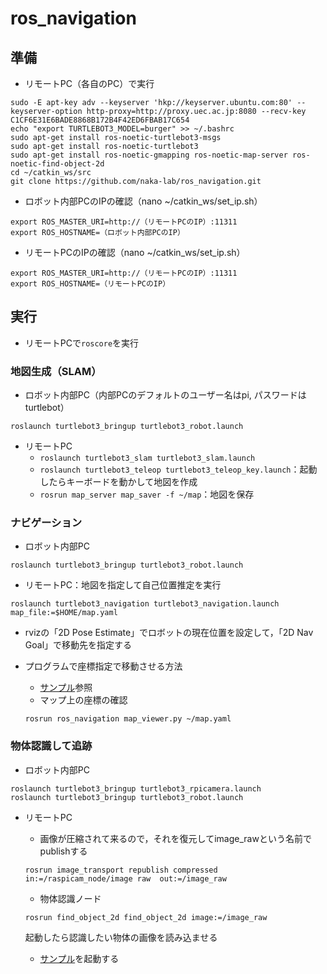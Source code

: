 # ros_navigation

## 準備
- リモートPC（各自のPC）で実行
```
sudo -E apt-key adv --keyserver 'hkp://keyserver.ubuntu.com:80' --keyserver-option http-proxy=http://proxy.uec.ac.jp:8080 --recv-key C1CF6E31E6BADE8868B172B4F42ED6FBAB17C654
echo "export TURTLEBOT3_MODEL=burger" >> ~/.bashrc
sudo apt-get install ros-noetic-turtlebot3-msgs
sudo apt-get install ros-noetic-turtlebot3
sudo apt-get install ros-noetic-gmapping ros-noetic-map-server ros-noetic-find-object-2d
cd ~/catkin_ws/src
git clone https://github.com/naka-lab/ros_navigation.git
```

- ロボット内部PCのIPの確認（nano ~/catkin_ws/set_ip.sh）
```
export ROS_MASTER_URI=http://（リモートPCのIP）:11311
export ROS_HOSTNAME=（ロボット内部PCのIP）
```

- リモートPCのIPの確認（nano ~/catkin_ws/set_ip.sh）
```
export ROS_MASTER_URI=http://（リモートPCのIP）:11311
export ROS_HOSTNAME=（リモートPCのIP）
```


## 実行
- リモートPCで`roscore`を実行

### 地図生成（SLAM）
- ロボット内部PC（内部PCのデフォルトのユーザー名はpi, パスワードはturtlebot）
```
roslaunch turtlebot3_bringup turtlebot3_robot.launch
```

- リモートPC
  - `roslaunch turtlebot3_slam turtlebot3_slam.launch`
  - `roslaunch turtlebot3_teleop turtlebot3_teleop_key.launch`：起動したらキーボードを動かして地図を作成
  - `rosrun map_server map_saver -f ~/map`：地図を保存
  
### ナビゲーション
- ロボット内部PC
```
roslaunch turtlebot3_bringup turtlebot3_robot.launch 
```

- リモートPC：地図を指定して自己位置推定を実行
```
roslaunch turtlebot3_navigation turtlebot3_navigation.launch map_file:=$HOME/map.yaml
```

- rvizの「2D Pose Estimate」でロボットの現在位置を設定して，「2D Nav Goal」で移動先を指定する

- プログラムで座標指定で移動させる方法
  - [サンプル](https://github.com/naka-lab/ros_navigation/blob/main/scripts/navigation.py)参照
  - マップ上の座標の確認
  ```
  rosrun ros_navigation map_viewer.py ~/map.yaml
  ```
  
### 物体認識して追跡
- ロボット内部PC
```
roslaunch turtlebot3_bringup turtlebot3_rpicamera.launch 
roslaunch turtlebot3_bringup turtlebot3_robot.launch
```

- リモートPC
  - 画像が圧縮されて来るので，それを復元してimage_rawという名前でpublishする
  ```
  rosrun image_transport republish compressed in:=/raspicam_node/image raw  out:=/image_raw
  ```

  - 物体認識ノード
  ```
  rosrun find_object_2d find_object_2d image:=/image_raw
  ```  
  起動したら認識したい物体の画像を読み込ませる
  
  - [サンプル](https://github.com/naka-lab/ros_navigation/blob/main/scripts/object_tracking.py)を起動する  
